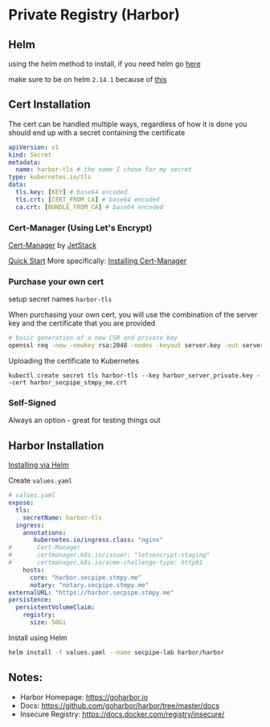 # Private Registry (Harbor)

## Helm

using the helm method to install, if you need helm go [here](https://helm.sh/docs/)

make sure to be on helm `2.14.1` because of [this](https://github.com/helm/helm/issues/5750)

## Cert Installation

The cert can be handled multiple ways, regardless of how it is done you should end up with a secret containing the certificate

```yaml
apiVersion: v1
kind: Secret
metadata:
  name: harbor-tls # the name I chose for my secret
type: kubernetes.io/tls
data:
  tls.key: [KEY] # base64 encoded
  tls.crt: [CERT_FROM_CA] # base64 encoded
  ca.crt: [BUNDLE_FROM_CA] # base64 encoded
```

### Cert-Manager (Using Let's Encrypt)

[Cert-Manager](https://github.com/jetstack/cert-manager) by [JetStack](https://www.jetstack.io)

[Quick Start](https://github.com/jetstack/cert-manager/blob/master/docs/tutorials/acme/quick-start/index.rst)
More specifically: [Installing Cert-Manager](https://github.com/jetstack/cert-manager/blob/master/docs/tutorials/acme/quick-start/index.rst#step-5---deploy-cert-manager)

### Purchase your own cert

setup secret names `harbor-tls`

When purchasing your own cert, you will use the combination of the server key and the certificate that you are provided

```sh
# basic generation of a new CSR and private key
openssl req -new -newkey rsa:2048 -nodes -keyout server.key -out server.csr
```

Uploading the certificate to Kubernetes
```
kubectl create secret tls harbor-tls --key harbor_server_private.key --cert harbor_secpipe_stmpy_me.crt
```

### Self-Signed

Always an option - great for testing things out

## Harbor Installation

[Installing via Helm](https://github.com/goharbor/harbor-helm)

Create `values.yaml`

```yaml
# values.yaml
expose:
  tls:
    secretName: harbor-tls
  ingress:
    annotations:
       kubernetes.io/ingress.class: "nginx"
#       Cert-Manager
#       certmanager.k8s.io/issuer: "letsencrypt-staging"
#       certmanager.k8s.io/acme-challenge-type: http01
    hosts:
      core: "harbor.secpipe.stmpy.me"
      notary: "notary.secpipe.stmpy.me"
externalURL: "https://harbor.secpipe.stmpy.me"
persistence:
  persistentVolumeClaim:
    registry:
      size: 50Gi
```
Install using Helm

```sh
helm install -f values.yaml --name secpipe-lab harbor/harbor
```

## Notes:
- Harbor Homepage: https://goharbor.io
- Docs: https://github.com/goharbor/harbor/tree/master/docs
- Insecure Registry: https://docs.docker.com/registry/insecure/

